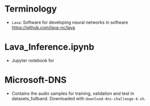 # Terminology
* `Lava`: Software for developing neural networks in software https://github.com/lava-nc/lava

# Lava_Inference.ipynb
* Jupyter notebook for 

# Microsoft-DNS
* Contains the audio samples for training, validation and test in datasets_fullband. Downloaded with `download-dns-challenge-4.sh`.
